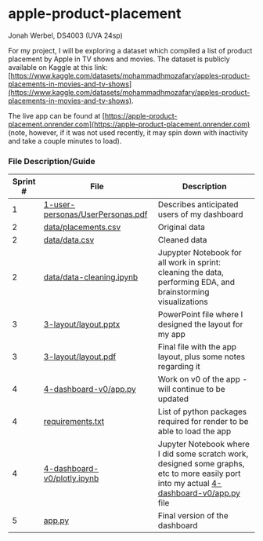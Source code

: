 # apple-product-placement
Jonah Werbel, DS4003 (UVA 24sp)

For my project, I will be exploring a dataset which compiled a list of product placement by Apple in TV shows and movies. The dataset is publicly available on Kaggle at this link: [https://www.kaggle.com/datasets/mohammadhmozafary/apples-product-placements-in-movies-and-tv-shows](https://www.kaggle.com/datasets/mohammadhmozafary/apples-product-placements-in-movies-and-tv-shows).

The live app can be found at [https://apple-product-placement.onrender.com](https://apple-product-placement.onrender.com) (note, however, if it was not used recently, it may spin down with inactivity and take a couple minutes to load).

### File Description/Guide
| Sprint #	| File  | Description   |
|----------	|-----  |------------	|
| 1         | [1-user-personas/UserPersonas.pdf](1-user-personas/UserPersonas.pdf)  | Describes anticipated users of my dashboard |
| 2        	| [data/placements.csv](data/placements.csv)  | Original data  |
| 2        	| [data/data.csv](data/data.csv)  | Cleaned data	|
| 2        	| [data/data-cleaning.ipynb](data/data-cleaning.ipynb)    | Jupypter Notebook for all work in sprint: cleaning the data, performing EDA, and brainstorming visualizations |
| 3         | [3-layout/layout.pptx](3-layout/layout.pptx) | PowerPoint file where I designed the layout for my app |
| 3         | [3-layout/layout.pdf](3-layout/layout.pdf)   | Final file with the app layout, plus some notes regarding it |
| 4         | [4-dashboard-v0/app.py](4-dashboard-v0/app.py)  | Work on v0 of the app - will continue to be updated |
| 4         | [requirements.txt](requirements.txt) | List of python packages required for render to be able to load the app |
| 4         | [4-dashboard-v0/plotly.ipynb](4-dashboard-v0/plotly.ipynb) | Jupyter Notebook where I did some scratch work, designed some graphs, etc to more easily port into my actual [4-dashboard-v0/app.py](4-dashboard-v0/app.py) file |
| 5         | [app.py](app.py)  | Final version of the dashboard |
